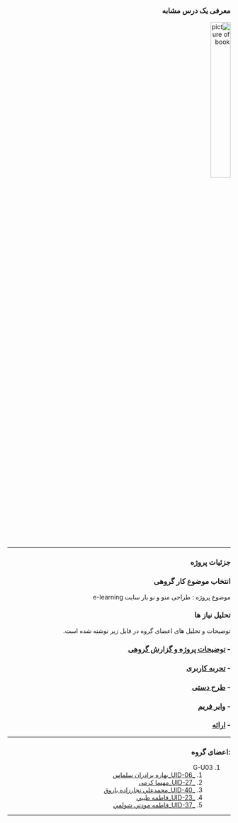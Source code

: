 <div dir=rtl >
 
### معرفی یک درس مشابه


<a  target="_blank"><img src="https://github.com/BaharbSalmas/PNU_3991_AR/blob/main/UserInterfaceDesign/91yP51Q8iXL.jpg" border="0" alt="picture of book" width=30% /></a>





------------------

### جزئیات پروژه

### انتخاب موضوع کار گروهی
موضوع پروژه : طراحی منو و نو بار سایت e-learning   
### تحلیل نیاز ها 
توضیحات و تحلیل های اعضای گروه در فایل زیر نوشته شده است.

### - [ توضیحات پروژه و گزارش گروهی]()
### - [تجربه کاربری]()
### - [طرح دستی]()
### - [وایر فریم]()
### - [ارائه]()

---------

### :اعضای گروه
1. G-U03
     1. [_UID-06_بهاره برادران سلماس](https://github.com/AliRazavi-edu/PNU_3991/tree/master/_BSc/UserInterfaceDesgin/1322110_01/06_%D8%A8%D9%87%D8%A7%D8%B1%D9%87%20%D8%A8%D8%B1%D8%A7%D8%AF%D8%B1%D8%A7%D9%86%20%D8%B3%D9%84%D9%85%D8%A7%D8%B3)    
    1. [_UID-27_مهسا کرمی](https://github.com/AliRazavi-edu/PNU_3991/tree/master/_BSc/UserInterfaceDesgin/1322110_01/28_%D9%85%D9%87%D8%B3%D8%A7%20%D9%83%D8%B1%D9%85%D9%8A)    
    1. [_UID-40_محمدعلي نجارزاده باروق](https://github.com/AliRazavi-edu/PNU_3991/tree/master/_BSc/UserInterfaceDesgin/1322110_01/41_%D9%85%D8%AD%D9%85%D8%AF%D8%B9%D9%84%D9%8A%20%D9%86%D8%AC%D8%A7%D8%B1%D8%B2%D8%A7%D8%AF%D9%87%20%D8%A8%D8%A7%D8%B1%D9%88%D9%82)    
    1. [_UID-23_فاطمه طيبي](https://github.com/AliRazavi-edu/PNU_3991/tree/master/_BSc/UserInterfaceDesgin/1322110_01/24_%D9%81%D8%A7%D8%B7%D9%85%D9%87%20%D8%B7%D9%8A%D8%A8%D9%8A)
    1. [_UID-37_فاطمه مودتي شولمي](https://github.com/AliRazavi-edu/PNU_3991/tree/master/_BSc/UserInterfaceDesgin/1322110_01/38_%D9%81%D8%A7%D8%B7%D9%85%D9%87%20%D9%85%D9%88%D8%AF%D8%AA%D9%8A%20%D8%B4%D9%88%D9%84%D9%85%D9%8A)
   
------------------

</div>
